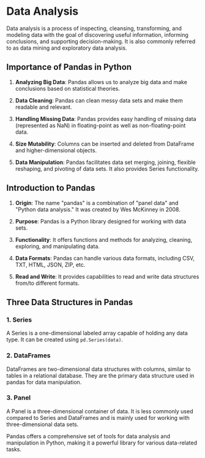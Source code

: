 # Data Analysis

Data analysis is a process of inspecting, cleansing, transforming, and modeling data with the goal of discovering useful information, informing conclusions, and supporting decision-making. It is also commonly referred to as data mining and exploratory data analysis.

## Importance of Pandas in Python

1. **Analyzing Big Data**: Pandas allows us to analyze big data and make conclusions based on statistical theories.

2. **Data Cleaning**: Pandas can clean messy data sets and make them readable and relevant.

3. **Handling Missing Data**: Pandas provides easy handling of missing data (represented as NaN) in floating-point as well as non-floating-point data.

4. **Size Mutability**: Columns can be inserted and deleted from DataFrame and higher-dimensional objects.

5. **Data Manipulation**: Pandas facilitates data set merging, joining, flexible reshaping, and pivoting of data sets. It also provides Series functionality.

## Introduction to Pandas

1. **Origin**: The name "pandas" is a combination of "panel data" and "Python data analysis." It was created by Wes McKinney in 2008.

2. **Purpose**: Pandas is a Python library designed for working with data sets.

3. **Functionality**: It offers functions and methods for analyzing, cleaning, exploring, and manipulating data.

4. **Data Formats**: Pandas can handle various data formats, including CSV, TXT, HTML, JSON, ZIP, etc.

5. **Read and Write**: It provides capabilities to read and write data structures from/to different formats.

## Three Data Structures in Pandas

### 1. Series

A Series is a one-dimensional labeled array capable of holding any data type. It can be created using `pd.Series(data)`.

### 2. DataFrames

DataFrames are two-dimensional data structures with columns, similar to tables in a relational database. They are the primary data structure used in pandas for data manipulation.

### 3. Panel

A Panel is a three-dimensional container of data. It is less commonly used compared to Series and DataFrames and is mainly used for working with three-dimensional data sets.

Pandas offers a comprehensive set of tools for data analysis and manipulation in Python, making it a powerful library for various data-related tasks.
